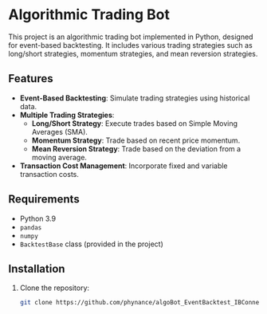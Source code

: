 # Algorithmic Trading Bot

This project is an algorithmic trading bot implemented in Python, designed for event-based backtesting. It includes various trading strategies such as long/short strategies, momentum strategies, and mean reversion strategies.

## Features

- **Event-Based Backtesting**: Simulate trading strategies using historical data.
- **Multiple Trading Strategies**:
  - **Long/Short Strategy**: Execute trades based on Simple Moving Averages (SMA).
  - **Momentum Strategy**: Trade based on recent price momentum.
  - **Mean Reversion Strategy**: Trade based on the deviation from a moving average.
- **Transaction Cost Management**: Incorporate fixed and variable transaction costs.

## Requirements

- Python 3.9
- `pandas`
- `numpy`
- `BacktestBase` class (provided in the project)

## Installation

1. Clone the repository:
   ```bash
   git clone https://github.com/phynance/algoBot_EventBacktest_IBConnect_SQLlite.git
